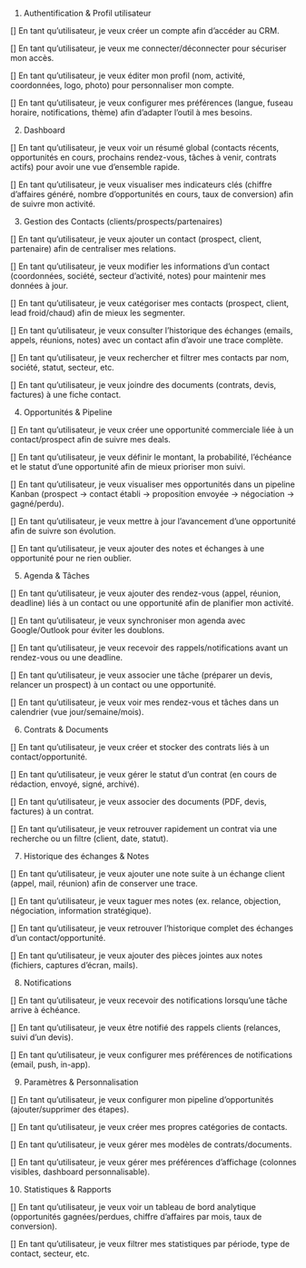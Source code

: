 1. Authentification & Profil utilisateur

[] En tant qu’utilisateur, je veux créer un compte afin d’accéder au CRM.

[] En tant qu’utilisateur, je veux me connecter/déconnecter pour sécuriser mon accès.

[] En tant qu’utilisateur, je veux éditer mon profil (nom, activité, coordonnées, logo, photo) pour personnaliser mon compte.

[] En tant qu’utilisateur, je veux configurer mes préférences (langue, fuseau horaire, notifications, thème) afin d’adapter l’outil à mes besoins.

2. Dashboard

[] En tant qu’utilisateur, je veux voir un résumé global (contacts récents, opportunités en cours, prochains rendez-vous, tâches à venir, contrats actifs) pour avoir une vue d’ensemble rapide.

[] En tant qu’utilisateur, je veux visualiser mes indicateurs clés (chiffre d’affaires généré, nombre d’opportunités en cours, taux de conversion) afin de suivre mon activité.

3. Gestion des Contacts (clients/prospects/partenaires)

[] En tant qu’utilisateur, je veux ajouter un contact (prospect, client, partenaire) afin de centraliser mes relations.

[] En tant qu’utilisateur, je veux modifier les informations d’un contact (coordonnées, société, secteur d’activité, notes) pour maintenir mes données à jour.

[] En tant qu’utilisateur, je veux catégoriser mes contacts (prospect, client, lead froid/chaud) afin de mieux les segmenter.

[] En tant qu’utilisateur, je veux consulter l’historique des échanges (emails, appels, réunions, notes) avec un contact afin d’avoir une trace complète.

[] En tant qu’utilisateur, je veux rechercher et filtrer mes contacts par nom, société, statut, secteur, etc.

[] En tant qu’utilisateur, je veux joindre des documents (contrats, devis, factures) à une fiche contact.

4. Opportunités & Pipeline

[] En tant qu’utilisateur, je veux créer une opportunité commerciale liée à un contact/prospect afin de suivre mes deals.

[] En tant qu’utilisateur, je veux définir le montant, la probabilité, l’échéance et le statut d’une opportunité afin de mieux prioriser mon suivi.

[] En tant qu’utilisateur, je veux visualiser mes opportunités dans un pipeline Kanban (prospect → contact établi → proposition envoyée → négociation → gagné/perdu).

[] En tant qu’utilisateur, je veux mettre à jour l’avancement d’une opportunité afin de suivre son évolution.

[] En tant qu’utilisateur, je veux ajouter des notes et échanges à une opportunité pour ne rien oublier.

5. Agenda & Tâches

[] En tant qu’utilisateur, je veux ajouter des rendez-vous (appel, réunion, deadline) liés à un contact ou une opportunité afin de planifier mon activité.

[] En tant qu’utilisateur, je veux synchroniser mon agenda avec Google/Outlook pour éviter les doublons.

[] En tant qu’utilisateur, je veux recevoir des rappels/notifications avant un rendez-vous ou une deadline.

[] En tant qu’utilisateur, je veux associer une tâche (préparer un devis, relancer un prospect) à un contact ou une opportunité.

[] En tant qu’utilisateur, je veux voir mes rendez-vous et tâches dans un calendrier (vue jour/semaine/mois).

6. Contrats & Documents

[] En tant qu’utilisateur, je veux créer et stocker des contrats liés à un contact/opportunité.

[] En tant qu’utilisateur, je veux gérer le statut d’un contrat (en cours de rédaction, envoyé, signé, archivé).

[] En tant qu’utilisateur, je veux associer des documents (PDF, devis, factures) à un contrat.

[] En tant qu’utilisateur, je veux retrouver rapidement un contrat via une recherche ou un filtre (client, date, statut).

7. Historique des échanges & Notes

[] En tant qu’utilisateur, je veux ajouter une note suite à un échange client (appel, mail, réunion) afin de conserver une trace.

[] En tant qu’utilisateur, je veux taguer mes notes (ex. relance, objection, négociation, information stratégique).

[] En tant qu’utilisateur, je veux retrouver l’historique complet des échanges d’un contact/opportunité.

[] En tant qu’utilisateur, je veux ajouter des pièces jointes aux notes (fichiers, captures d’écran, mails).

8. Notifications

[] En tant qu’utilisateur, je veux recevoir des notifications lorsqu’une tâche arrive à échéance.

[] En tant qu’utilisateur, je veux être notifié des rappels clients (relances, suivi d’un devis).

[] En tant qu’utilisateur, je veux configurer mes préférences de notifications (email, push, in-app).

9. Paramètres & Personnalisation

[] En tant qu’utilisateur, je veux configurer mon pipeline d’opportunités (ajouter/supprimer des étapes).

[] En tant qu’utilisateur, je veux créer mes propres catégories de contacts.

[] En tant qu’utilisateur, je veux gérer mes modèles de contrats/documents.

[] En tant qu’utilisateur, je veux gérer mes préférences d’affichage (colonnes visibles, dashboard personnalisable).

10. Statistiques & Rapports

[] En tant qu’utilisateur, je veux voir un tableau de bord analytique (opportunités gagnées/perdues, chiffre d’affaires par mois, taux de conversion).

[] En tant qu’utilisateur, je veux filtrer mes statistiques par période, type de contact, secteur, etc.